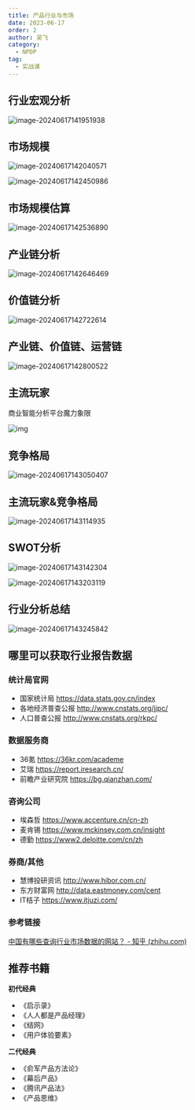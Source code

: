 ```yaml
---
title: 产品行业与市场
date: 2023-06-17
order: 2
author: 吴飞
category:
  - NPDP
tag:
  - 实战课
---
```


## 行业宏观分析

![image-20240617141951938](https://raw.githubusercontent.com/GodX-18/picBed/main/image-20240617141951938.png)

## 市场规模

![image-20240617142040571](https://raw.githubusercontent.com/GodX-18/picBed/main/image-20240617142040571.png)

![image-20240617142450986](https://raw.githubusercontent.com/GodX-18/picBed/main/image-20240617142450986.png)

## 市场规模估算

![image-20240617142536890](https://raw.githubusercontent.com/GodX-18/picBed/main/image-20240617142536890.png)

## 产业链分析

![image-20240617142646469](https://raw.githubusercontent.com/GodX-18/picBed/main/image-20240617142646469.png)

## 价值链分析

![image-20240617142722614](https://raw.githubusercontent.com/GodX-18/picBed/main/image-20240617142722614.png)

## 产业链、价值链、运营链

![image-20240617142800522](https://raw.githubusercontent.com/GodX-18/picBed/main/image-20240617142800522.png)

## 主流玩家

商业智能分析平台魔力象限

![img](https://wework-weipan-1258344707.cos.ap-guangzhou.myqcloud.com/shapes%2Fwd_i-1970325047069606-1688854128053216_f-718265809miEe%2Fcd7aa28653340140fca48abe0e5709dd?sign=q-sign-algorithm%3Dsha1%26q-ak%3DAKIDMp6AxmYfkYDdDW6Nr8AvSO8rNhz3ce4F%26q-sign-time%3D1718604303%3B1718755200%26q-key-time%3D1718604303%3B1718755200%26q-header-list%3D%26q-url-param-list%3D%26q-signature%3Db8fc898f9f923621d36a9b4d1cd3399ed8ac9e9d)

## 竞争格局

![image-20240617143050407](https://raw.githubusercontent.com/GodX-18/picBed/main/image-20240617143050407.png)

## 主流玩家&竞争格局

![image-20240617143114935](https://raw.githubusercontent.com/GodX-18/picBed/main/image-20240617143114935.png)

## SWOT分析

![image-20240617143142304](https://raw.githubusercontent.com/GodX-18/picBed/main/image-20240617143142304.png)

![image-20240617143203119](https://raw.githubusercontent.com/GodX-18/picBed/main/image-20240617143203119.png)

## 行业分析总结

![image-20240617143245842](https://raw.githubusercontent.com/GodX-18/picBed/main/image-20240617143245842.png)

## 哪里可以获取行业报告数据

### 统计局官网

* 国家统计局 https://data.stats.gov.cn/index
* 各地经济普查公报 http://www.cnstats.org/jjpc/
* 人口普查公报 http://www.cnstats.org/rkpc/

### 数据服务商

* 36氪 https://36kr.com/academe
* 艾瑞 https://report.iresearch.cn/
* 前瞻产业研究院 https://bg.qianzhan.com/

### 咨询公司

* 埃森哲 https://www.accenture.cn/cn-zh
* 麦肯锡 https://www.mckinsey.com.cn/insight
* 德勤 https://www2.deloitte.com/cn/zh

### 券商/其他

* 慧博投研资讯 http://www.hibor.com.cn/
* 东方财富网 http://data.eastmoney.com/cent
* IT桔子 https://www.itjuzi.com/

### 参考链接

[中国有哪些查询行业市场数据的网站？ - 知乎 (zhihu.com)](https://www.zhihu.com/question/38120486/answer/1879547805)

## 推荐书籍

**初代经典**

* 《启示录》
* 《人人都是产品经理》
* 《结网》
*  《用户体验要素》

**二代经典**

* 《俞军产品方法论》
* 《幕后产品》
* 《腾讯产品法》
* 《产品思维》